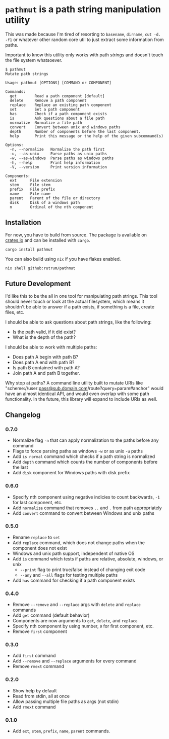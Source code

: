# `pathmut` is a path string manipulation utility

This was made because I'm tired of resorting to `basename`, `dirname`, `cut -d. -f1` or whatever other random core util to just extract some information from paths.

Important to know this utility only works with path _strings_ and doesn't touch the file system whatsoever.

```
$ pathmut
Mutate path strings

Usage: pathmut [OPTIONS] [COMMAND or COMPONENT]

Commands:
  get        Read a path component [default]
  delete     Remove a path component
  replace    Replace an existing path component
  set        Set a path component
  has        Check if a path component exists
  is         Ask questions about a file path
  normalize  Normalize a file path
  convert    Convert between unix and windows paths
  depth      Number of components before the last component.
  help       Print this message or the help of the given subcommand(s)

Options:
  -n, --normalize   Normalize the path first
  -u, --as-unix     Parse paths as unix paths
  -w, --as-windows  Parse paths as windows paths
  -h, --help        Print help information
  -V, --version     Print version information

Components:
  ext      File extension
  stem     File stem
  prefix   File prefix
  name     File name
  parent   Parent of the file or directory
  disk     Disk of a windows path
  n        Ordinal of the nth component
```

## Installation

For now, you have to build from source.  The package is available on [crates.io](https://crates.io/crates/pathmut) and can be installed with `cargo`.
```
cargo install pathmut
```
You can also build using `nix` if you have flakes enabled.
```
nix shell github:rutrum/pathmut
```

## Future Development

I'd like this to be the all in one tool for manipulating path strings.  This tool should never touch or look at the actual filesystem, which means it shouldn't be able to answer if a path exists, if something is a file, create files, etc.  

I should be able to ask questions about path strings, like the following:

* Is the path valid, if it did exist?
* What is the depth of the path?

I should be able to work with multiple paths:

* Does path A begin with path B?
* Does path A end with path B?
* Is path B contained with path A?
* Join path A and path B together.

Why stop at paths?  A command line utility built to mutate URIs like "scheme://user:pass@sub.domain.com/route?query=param#anchor" would have an almost identical API, and would even overlap with some path functionality.  In the future, this library will expand to include URIs as well.

## Changelog

### 0.7.0

* Normalize flag `-n` that can apply normalization to the paths before any command
* Flags to force parsing paths as windows `-w` or as unix `-u` paths
* Add `is normal` command which checks if a path string is normalized
* Add `depth` command which counts the number of components before the last
* Add `disk` component for Windows paths with disk prefix

### 0.6.0

* Specify nth component using negative indicies to count backwards, `-1` for last component, etc.
* Add `normalize` command that removes `..` and `.` from path appropriately
* Add `convert` command to convert between Windows and unix paths

### 0.5.0

* Rename `replace` to `set`
* Add `replace` command, which does not change paths when the component does not exist
* Windows and unix path support, independent of native OS
* Add `is` command which tests if paths are relative, absolute, windows, or unix
    * `--print` flag to print true/false instead of changing exit code
    * `--any` and `--all` flags for testing multiple paths
* Add `has` command for checking if a path component exists

### 0.4.0

* Remove `--remove` and `--replace` args with `delete` and `replace` commands
* Add `get` command (default behavior)
* Components are now arguments to `get`, `delete`, and `replace`
* Specify nth component by using number, `0` for first component, etc.
* Remove `first` component

### 0.3.0

* Add `first` command
* Add `--remove` and `--replace` arguments for every command
* Remove `rmext` command

### 0.2.0

* Show help by default
* Read from stdin, all at once
* Allow passing multiple file paths as args (not stdin)
* Add `rmext` command

### 0.1.0

* Add `ext`, `stem`, `prefix`, `name`, `parent` commands.
